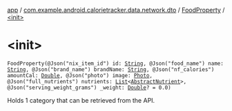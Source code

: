 [app](../../index.md) / [com.example.android.calorietracker.data.network.dto](../index.md) / [FoodProperty](index.md) / [&lt;init&gt;](./-init-.md)

# &lt;init&gt;

`FoodProperty(@Json("nix_item_id") id: `[`String`](https://kotlinlang.org/api/latest/jvm/stdlib/kotlin/-string/index.html)`, @Json("food_name") name: `[`String`](https://kotlinlang.org/api/latest/jvm/stdlib/kotlin/-string/index.html)`, @Json("brand_name") brandName: `[`String`](https://kotlinlang.org/api/latest/jvm/stdlib/kotlin/-string/index.html)`, @Json("nf_calories") amountCal: `[`Double`](https://kotlinlang.org/api/latest/jvm/stdlib/kotlin/-double/index.html)`, @Json("photo") image: `[`Photo`](../-photo/index.md)`, @Json("full_nutrients") nutrients: `[`List`](https://kotlinlang.org/api/latest/jvm/stdlib/kotlin.collections/-list/index.html)`<`[`AbstractNutrient`](../-abstract-nutrient/index.md)`>, @Json("serving_weight_grams") _weight: `[`Double`](https://kotlinlang.org/api/latest/jvm/stdlib/kotlin/-double/index.html)`? = 0.0)`

Holds 1 category that can be retrieved from the API.

